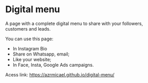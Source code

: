 # Digital menu

A page with a complete digital menu to share with your followers, customers and leads.

You can use this page:

* In Instagram Bio
* Share on Whatsapp, email;
* Like your website;
* In Face, Insta, Google Ads campaigns.

Acess link: https://azrmicael.github.io/digital-menu/

